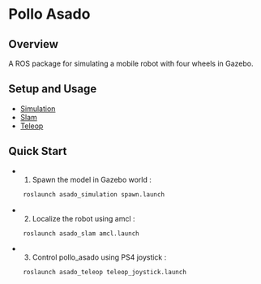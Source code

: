 # Pollo Asado
## Overview
A ROS package for simulating a mobile robot with four wheels in Gazebo.

## Setup and Usage
- [Simulation](asado_simulation/README.md)   
- [Slam](asado_slam/README.md)
- [Teleop](asado_teleop/README.md)   

## Quick Start
- 1. Spawn the model in Gazebo world :   
```bash    
    roslaunch asado_simulation spawn.launch
```  

- 2. Localize the robot using amcl :   
```bash
    roslaunch asado_slam amcl.launch
```

- 3. Control pollo_asado using PS4 joystick :       
```bash
    roslaunch asado_teleop teleop_joystick.launch
```   